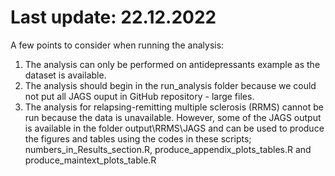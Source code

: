 # Last update: 22.12.2022
A few points to consider when running the analysis:
1. The analysis can only be performed on antidepressants example as the dataset is available.
2. The analysis should begin in the run_analysis folder because we could not put all JAGS ouput in GitHub repository - large files.
3. The analysis for relapsing-remitting multiple sclerosis (RRMS) cannot be run because the data is unavailable. However, some of the JAGS output is available in the folder output\RRMS\JAGS and can be used to produce the figures and tables using the codes in these scripts; numbers_in_Results_section.R, produce_appendix_plots_tables.R and produce_maintext_plots_table.R
